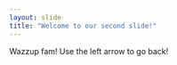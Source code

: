 ```yaml
---
layout: slide
title: "Welcome to our second slide!"
---
```

Wazzup fam!
Use the left arrow to go back!